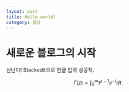 ```yaml
---
layout: post
title: Hello world!
category: 일상
---
```


# 새로운 블로그의 시작

신난다! Stackedit으로 한글 입력 성공적.

$$
\Gamma(z) = \int_0^\infty t^{z-1}e^{-t}dt\,.
$$
<!--stackedit_data:
eyJoaXN0b3J5IjpbLTIxMTMzMzc4OTksLTI3MzUwMTcyMCwtOD
c0MDAwMDA1LC0xMDU0Nzg1NjldfQ==
-->